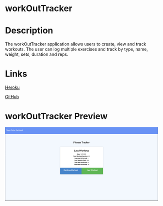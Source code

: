 # workOutTracker

# Description

The workOutTracker application allows users to create, view and track workouts. The user can log multiple exercises and track by type, name, weight, sets, duration and reps.



# Links
[Heroku](https://radiant-forest-64716.herokuapp.com/?id=5f763da722df9800187262cd)

[GitHub](https://github.com/TyshiaGray/workOutTracker)

# workOutTracker Preview

![Screenshot of deployed app](./images/fitnessTracker.png)
